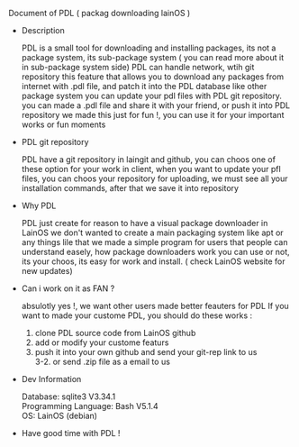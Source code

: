 Document of PDL ( packag downloading lainOS )

- Description

	PDL is a small tool for downloading and installing packages, its not a package system, its sub-package system
	( you can read more about it in sub-package system side)
	PDL can handle network, wtih git repository this feature that allows you
	to download any packages from internet with .pdl file, and patch it into the PDL database
	like other package system you can update your pdl files with PDL git repository.
	you can made a .pdl file and share it with your friend, or push it into PDL repository
	we made this just for fun !, you can use it for your important works or fun moments

- PDL git repository

	PDL have a git repository in laingit and github, you can choos one of these option for your work
	in client, when you want to update your pfl files, you can choos your repository
	for uploading, we must see all your installation commands, after that we save it into repository

- Why PDL

	PDL just create for reason to have a visual package downloader in LainOS
	we don't wanted to create a main packaging system like apt or any things lile that
	we made a simple program for users that people can understand easely, how package downloaders work
	you can use or not, its your choos, its easy for work and install. ( check LainOS website for new updates)

- Can i work on it as FAN ?

	absulotly yes !, we want other users made better feauters for PDL
	If you want to made your custome PDL, you should do these works :
	1. clone PDL source code from LainOS github
	2. add or modify your custome featurs
	3. push it into your own github and send your git-rep link to us <br>
	3-2. or send .zip file as a email to us

- Dev Information

	Database: sqlite3 V3.34.1 <br>
	Programming Language: Bash V5.1.4 <br>
	OS: LainOS (debian)
	

- Have good time with PDL !
